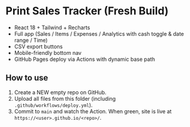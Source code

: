 # Print Sales Tracker (Fresh Build)
- React 18 + Tailwind + Recharts
- Full app (Sales / Items / Expenses / Analytics with cash toggle & date range / Time)
- CSV export buttons
- Mobile-friendly bottom nav
- GitHub Pages deploy via Actions with dynamic base path

## How to use
1) Create a NEW empty repo on GitHub.
2) Upload all files from this folder (including `.github/workflows/deploy.yml`).
3) Commit to `main` and watch the Action. When green, site is live at `https://<user>.github.io/<repo>/`.
